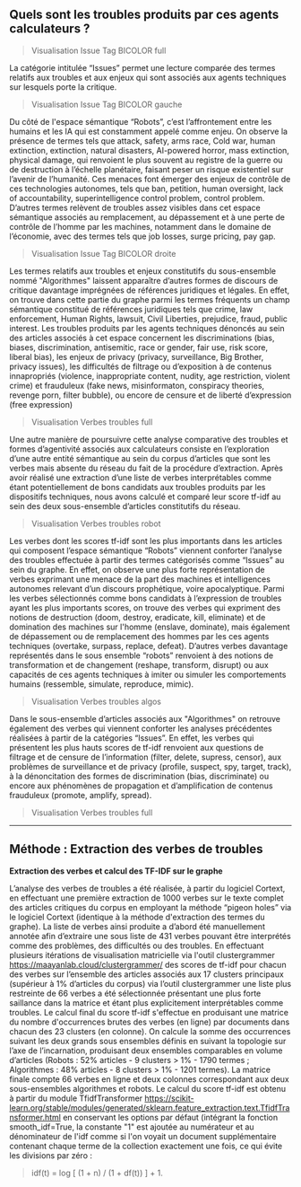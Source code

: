 
## Quels sont les troubles produits par ces agents calculateurs ? 

>Visualisation Issue Tag BICOLOR full

La catégorie intitulée “Issues” permet une lecture comparée des termes relatifs aux troubles et aux enjeux qui sont associés aux agents techniques sur lesquels porte la critique. 

>Visualisation Issue Tag BICOLOR gauche

Du côté de l'espace sémantique “Robots”, c’est l’affrontement entre les humains et les IA qui est constamment appelé comme enjeu. On observe la présence de termes tels que attack, safety, arms race, Cold war, human extinction, extinction, natural disasters, AI-powered horror, mass extinction, physical damage, qui renvoient le plus souvent au registre de la guerre ou de destruction à l’échelle planétaire, faisant peser un risque existentiel sur l’avenir de l’humanité. Ces menaces font émerger des enjeux de contrôle de ces technologies autonomes, tels que ban, petition, human oversight, lack of accountability, superintelligence control problem, control problem. D’autres termes relèvent de troubles assez visibles dans cet espace sémantique associés au remplacement, au dépassement et à une perte de contrôle de l’homme par les machines, notamment dans le domaine de l’économie, avec des termes tels que job losses, surge pricing, pay gap.

>Visualisation Issue Tag BICOLOR droite

Les termes relatifs aux troubles et enjeux constitutifs du sous-ensemble nommé "Algorithmes" laissent apparaître d’autres formes de discours de critique davantage imprégnées de références juridiques et légales. En effet, on trouve dans cette partie du graphe parmi les termes fréquents un champ sémantique constitué de références juridiques tels que crime, law enforcement, Human Rights, lawsuit, Civil Liberties, prejudice, fraud, public interest. Les troubles produits par les agents techniques dénoncés au sein des articles associés à cet espace concernent les discriminations (bias, biases, discrimination, antisemitic, race or gender, fair use, risk score, liberal bias), les enjeux de privacy (privacy, surveillance, Big Brother, privacy issues), les difficultés de filtrage ou d’exposition à de contenus innapropriés (violence, inappropriate content, nudity, age restriction, violent crime) et frauduleux (fake news, misinformaton, conspiracy theories, revenge porn, filter bubble), ou encore de censure et de liberté d’expression (free expression)

>Visualisation Verbes troubles full

Une autre manière de poursuivre cette analyse comparative des troubles et formes d’agentivité associés aux calculateurs consiste en l’exploration d’une autre entité sémantique au sein du corpus d’articles que sont les verbes mais absente du réseau du fait de la procédure d’extraction. Après avoir réalisé une extraction d’une liste de verbes interprétables comme étant potentiellement de bons candidats aux troubles produits par les dispositifs techniques, nous avons calculé et comparé leur score tf-idf  au sein des deux sous-ensemble d’articles constitutifs du réseau.

>Visualisation Verbes troubles robot

Les verbes dont les scores tf-idf sont les plus importants dans les articles qui composent l’espace sémantique “Robots” viennent conforter l’analyse des troubles effectuée à partir des termes catégorisés comme “Issues” au sein du graphe. En effet, on observe une plus forte représentation de verbes exprimant une menace de la part des machines et intelligences autonomes relevant d’un discours prophétique, voire apocalyptique. Parmi les verbes sélectionnés comme bons candidats à l’expression de troubles ayant les plus importants scores, on trouve des verbes qui expriment des notions de destruction (doom, destroy, eradicate, kill, eliminate) et de domination des machines sur l'homme (enslave, dominate), mais également de  dépassement ou de remplacement des hommes par les ces agents techniques (overtake, surpass, replace, defeat). D’autres verbes davantage représentés dans le sous ensemble “robots” renvoient à des notions de transformation et de changement (reshape, transform, disrupt) ou aux capacités de ces agents techniques à imiter ou simuler les comportements humains (ressemble, simulate, reproduce, mimic).

>Visualisation Verbes troubles algos

Dans le sous-ensemble d’articles associés aux "Algorithmes" on retrouve également des verbes qui viennent conforter les analyses précédentes réalisées à partir de la catégories “Issues”. En effet, les verbes qui présentent les plus hauts scores de tf-idf renvoient aux questions de filtrage et de censure de l’information (filter, delete, supress, censor), aux problèmes de surveillance et de privacy (profile, suspect, spy, target, track), à la dénoncitation des formes de discrimination (bias, discriminate) ou encore aux phénomènes de propagation et d’amplification de contenus frauduleux (promote, amplify, spread). 

>Visualisation Verbes troubles full

---

## Méthode : Extraction des verbes de troubles 

**Extraction des verbes et calcul des TF-IDF sur le graphe** 

L’analyse des verbes de troubles a été réalisée, à partir du logiciel Cortext, en effectuant une première extraction de 1000 verbes sur le texte complet des articles critiques du corpus en employant la méthode “pigeon holes” via le logiciel Cortext (identique à la méthode d'extraction des termes du graphe).
La liste de verbes ainsi produite a d’abord été manuellement annotée afin d’extraire une sous liste de 431 verbes pouvant être interprétés comme des problèmes, des difficultés ou des troubles. En effectuant plusieurs itérations de visualisation matricielle via l'outil clustergrammer https://maayanlab.cloud/clustergrammer/ des scores de tf-idf pour chacun des verbes sur l’ensemble des articles associés aux 17 clusters principaux (supérieur à 1% d’articles du corpus) via l’outil clustergrammer une liste plus restreinte de 66 verbes a été sélectionnée présentant une plus forte saillance dans la matrice et étant plus explicitement interprétables comme troubles.
Le calcul final du score tf-idf s'effectue en produisant une matrice du nombre d'occurrences brutes des verbes (en ligne) par documents dans chacun des 23 clusters (en colonne). On calcule la somme des occurrences suivant les deux grands sous ensembles définis en suivant la topologie sur l’axe de l’incarnation, produisant deux ensembles comparables en volume d’articles (Robots : 52% articles - 9 clusters > 1% - 1790 termes ; Algorithmes : 48% articles - 8 clusters > 1% - 1201 termes).
La matrice finale compte 66 verbes en ligne et deux colonnes correspondant aux deux sous-ensembles algorithmes et robots. Le calcul du score tf-idf est obtenu à partir du module TfidfTransformer https://scikit-learn.org/stable/modules/generated/sklearn.feature_extraction.text.TfidfTransformer.html en conservant les options par défaut (intégrant la fonction smooth_idf=True, la constante "1" est ajoutée au numérateur et au dénominateur de l'idf comme si l'on voyait un document supplémentaire contenant chaque terme de la collection exactement une fois, ce qui évite les divisions par zéro : 
>idf(t) = log [ (1 + n) / (1 + df(t)) ] + 1.

